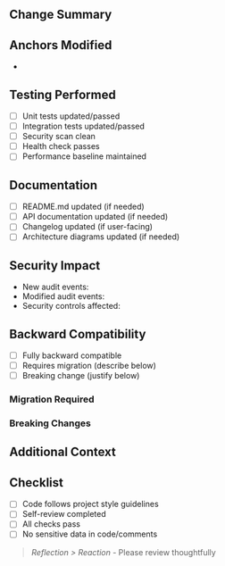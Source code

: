 ## Change Summary
<!-- Briefly describe what this PR changes and why -->

## Anchors Modified
<!-- List the anchors that were modified -->
- 

## Testing Performed
<!-- What testing was done to verify these changes? -->
- [ ] Unit tests updated/passed
- [ ] Integration tests updated/passed  
- [ ] Security scan clean
- [ ] Health check passes
- [ ] Performance baseline maintained

## Documentation
- [ ] README.md updated (if needed)
- [ ] API documentation updated (if needed)
- [ ] Changelog updated (if user-facing)
- [ ] Architecture diagrams updated (if needed)

## Security Impact
<!-- Describe security implications of these changes -->
- New audit events: 
- Modified audit events:
- Security controls affected:

## Backward Compatibility
- [ ] Fully backward compatible
- [ ] Requires migration (describe below)
- [ ] Breaking change (justify below)

### Migration Required
<!-- If this change requires data migration, describe the process -->

### Breaking Changes
<!-- If this change breaks existing functionality, justify and describe migration -->

## Additional Context
<!-- Add any other context about the PR here -->

## Checklist
- [ ] Code follows project style guidelines
- [ ] Self-review completed
- [ ] All checks pass
- [ ] No sensitive data in code/comments

> *Reflection > Reaction* - Please review thoughtfully